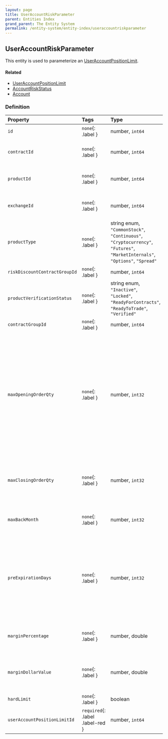 ```yaml
---
layout: page
title: UserAccountRiskParameter
parent: Entities Index
grand_parent: The Entity System
permalink: /entity-system/entity-index/useraccountriskparameter
---
```


## UserAccountRiskParameter
This entity is used to parameterize an [UserAccountPositionLimit]({{site.baseurl}}/entity-system/entity-index/useraccountpositionlimit).

#### Related
- [UserAccountPositionLimit]({{site.baseurl}}/entity-system/entity-index/useraccountpositionlimit)
- [AccountRiskStatus]({{site.baseurl}}/entity-system/entity-index/accountriskstatus)
- [Account]({{site.baseurl}}/entity-system/entity-index/account)

### Definition

| Property | Tags | Type | Remarks
|:---------|:-----|:-----|:-------
| `id` | `none`{: .label } | number, `int64` | AccountRiskParameter entity ID.
| `contractId` | `none`{: .label } | number, `int64` | Used to declare that this risk parameter should be applied to the [Contract]({{site.baseurl}}/entity-system/entity-index/contract) with this ID.
| `productId` | `none`{: .label } | number, `int64` | Used to declare that this risk parameter should be applied to the [Product]({{site.baseurl}}/entity-system/entity-index/product) with this ID.
| `exchangeId` | `none`{: .label } | number, `int64` | Used to declare that this risk parameter should be applied to the [Exchange]({{site.baseurl}}/entity-system/entity-index/exchange) with this ID.
| `productType` | `none`{: .label } | string enum, `"CommonStock"`, `"Continuous"`, `"Cryptocurrency"`, `"Futures"`, `"MarketInternals"`, `"Options"`, `"Spread"` | Overarching Product Type that is the target for this risk parameter. See [Product]({{site.baseurl}}/entity-system/entity-index/product).
| `riskDiscountContractGroupId` | `none`{: .label } | number, `int64` | 
| `productVerificationStatus` | `none`{: .label } | string enum, `"Inactive"`, `"Locked"`, `"ReadyForContracts"`, `"ReadyToTrade"`, `"Verified"` |
| `contractGroupId` | `none`{: .label } | number, `int64` | 
| `maxOpeningOrderQty` | `none`{: .label } | number, `int32` | Controls the number of positions that can be opened at a time. For example a `maxOpeningOrderQty` of 1 would only allow the user place 1 order at a time, but up to whatever the `exposedLimit`, `longLimit` or `shortLimit` on the Position Limit entity is. For a user in the default risk category the `maxOpeningOrderQty` defaults to 100, allowing a user to place up to 100 orders in a single move if that user has margin eligibility to do so for the contract being traded.
| `maxClosingOrderQty` | `none`{: .label } | number, `int32` | Works just like `maxOpeningOrderQty`, but instead for placing orders to close positions. This value also defaults to 100 for default risk category users.
| `maxBackMonth` | `none`{: .label } | number, `int32` | Controls the maximum number of months prior to the expiration of a contract that you can trade that contract.
| `preExpirationDays` | `none`{: .label } | number, `int32` | Controls the maximum number of days before a contract's expiration before you must roll forward. Does not mandate that you roll forward but you will fail to pass risk settings when trying to place a trade in fewer than `preExpirationDays` days prior to the contract's expiration.
| `marginPercentage` | `none`{: .label } | number, double | The maximum percentage of your available margin that you may consume before failing risk on new orders.
| `marginDollarValue` | `none`{: .label } | number, double | The maximum currency value that you will be allowed to margin for trades, after which you will fail at risk on new orders.
| `hardLimit` | `none`{: .label } | boolean | 
| `userAccountPositionLimitId` | `required`{: .label .label-red } | number, `int64` | The ID of the associated [UserAccountPositionLimit]({{site.baseurl}}/entity-system/entity-index/useraccountpositionlimit) entity for this Risk parameter. 